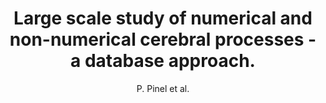 ---
cat: ciel
subcat: midas
bestof: false
author: P. Pinel et al.
title: Large scale study of numerical and non-numerical cerebral processes - a database approach.
year: 2006
type: misc
---